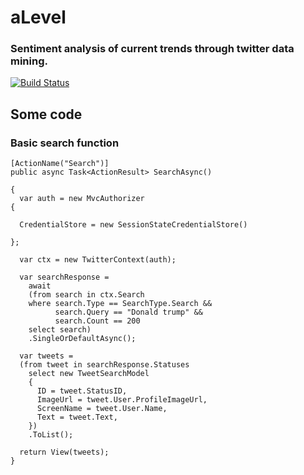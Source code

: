 # aLevel

### Sentiment analysis of current trends through twitter data mining.

[![Build Status](https://travis-ci.org/MrHarrisonBarker/aLevel.svg?branch=master)](https://travis-ci.org/MrHarrisonBarker/aLevel)

## Some code

### Basic search function
```
[ActionName("Search")]
public async Task<ActionResult> SearchAsync()

{
  var auth = new MvcAuthorizer
{

  CredentialStore = new SessionStateCredentialStore()
  
};

  var ctx = new TwitterContext(auth);

  var searchResponse =
    await
    (from search in ctx.Search
    where search.Type == SearchType.Search &&
          search.Query == "Donald trump" &&
          search.Count == 200
    select search)
    .SingleOrDefaultAsync();

  var tweets =
  (from tweet in searchResponse.Statuses
    select new TweetSearchModel
    {
      ID = tweet.StatusID,
      ImageUrl = tweet.User.ProfileImageUrl,
      ScreenName = tweet.User.Name,
      Text = tweet.Text,
    })
    .ToList();

  return View(tweets);
}
```
